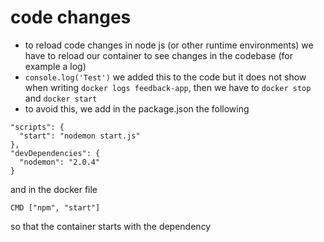 # code changes

- to reload code changes in node js (or other runtime environments) we have to reload our container to see changes in the codebase (for example a log)
- `console.log('Test')` we added this to the code but it does not show when writing `docker logs feedback-app`, then we have to `docker stop` and `docker start`
- to avoid this, we add in the package.json the following

```
"scripts": {
  "start": "nodemon start.js"
},
"devDependencies": {
  "nodemon": "2.0.4"
}
```

and in the docker file

`CMD ["npm", "start"]`

so that the container starts with the dependency

